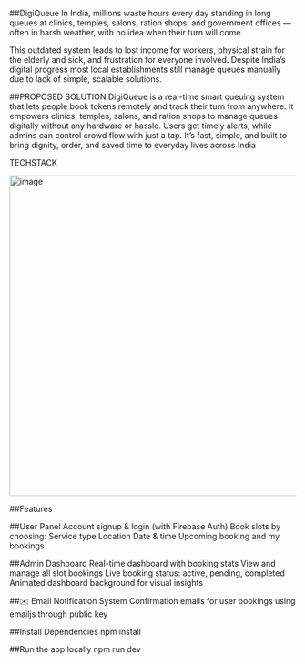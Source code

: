 ##DigiQueue
In India, millions waste hours every day standing in long queues at clinics, temples, salons, ration shops, and government offices — often in harsh weather, with no idea when their turn will come.

This outdated system leads to lost income for workers, physical strain for the elderly and sick, and frustration for everyone involved. Despite India’s digital progress most local establishments still manage queues manually due to lack of simple, scalable solutions.

##PROPOSED SOLUTION
DigiQueue is a real-time smart queuing system that lets people book tokens remotely and track their turn from anywhere. It empowers clinics, temples, salons, and ration shops to manage queues digitally without any hardware or hassle. Users get timely alerts, while admins can control crowd flow with just a tap. It’s fast, simple, and built to bring dignity, order, and saved time to everyday lives across India

TECHSTACK

<img width="720" height="564" alt="image" src="https://github.com/user-attachments/assets/b588355c-cb36-465b-a059-dc1f2c06c6be" />

##Features

##User Panel
Account signup & login (with Firebase Auth)
Book slots by choosing:
Service type
Location
Date & time
Upcoming booking and my bookings

##Admin Dashboard
Real-time dashboard with booking stats
View and manage all slot bookings
Live booking status: active, pending, completed
Animated dashboard background for visual insights

##✉️ Email Notification System
Confirmation emails for user bookings using emailjs through public key

##Install Dependencies
npm install

##Run the app locally
npm run dev
